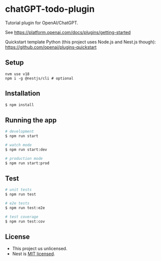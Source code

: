 # chatGPT-todo-plugin
Tutorial plugin for OpenAI/ChatGPT.

See https://platform.openai.com/docs/plugins/getting-started

Quickstart template Python (this project uses Node.js and Nest.js though): https://github.com/openai/plugins-quickstart

## Setup

	nvm use v18
	npm i -g @nestjs/cli # optional


## Installation

```bash
$ npm install
```

## Running the app

```bash
# development
$ npm run start

# watch mode
$ npm run start:dev

# production mode
$ npm run start:prod
```

## Test

```bash
# unit tests
$ npm run test

# e2e tests
$ npm run test:e2e

# test coverage
$ npm run test:cov
```


## License

- This project us unlicensed. 
- Nest is [MIT licensed](LICENSE).

